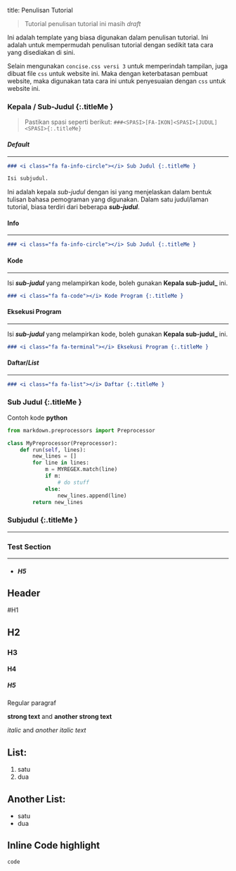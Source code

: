 title: Penulisan Tutorial

> Tutorial penulisan tutorial ini masih _draft_

Ini adalah template yang biasa digunakan dalam penulisan tutorial. Ini adalah untuk mempermudah penulisan tutorial dengan sedikit tata cara yang disediakan di sini.

Selain mengunakan `concise.css versi 3` untuk memperindah tampilan, juga dibuat file `css` untuk website ini. Maka dengan keterbatasan pembuat website, maka digunakan tata cara ini untuk penyesuaian dengan `css` untuk website ini.


### Kepala / Sub-Judul {:.titleMe }

> Pastikan spasi seperti berikut: `###<SPASI>[FA-IKON]<SPASI>[JUDUL]<SPASI>{:.titleMe}`

#### _Default_
---

```markdown
### <i class="fa fa-info-circle"></i> Sub Judul {:.titleMe }

Isi subjudul. 
```
Ini adalah kepala _sub-judul_ dengan isi yang menjelaskan dalam bentuk tulisan bahasa pemograman yang digunakan.
Dalam satu judul/laman tutorial, biasa terdiri dari beberapa **_sub-judul_**.

#### Info
---

```markdown
### <i class="fa fa-info-circle"></i> Sub Judul {:.titleMe }
```

#### Kode
---

Isi **_sub-judul_** yang melampirkan kode, boleh gunakan **Kepala sub-judul_** ini.

```markdown
### <i class="fa fa-code"></i> Kode Program {:.titleMe }
```

#### Eksekusi Program
---

Isi **_sub-judul_** yang melampirkan kode, boleh gunakan **Kepala sub-judul_** ini.

```markdown
### <i class="fa fa-terminal"></i> Eksekusi Program {:.titleMe }
```

#### Daftar/_List_
---

```markdown
### <i class="fa fa-list"></i> Daftar {:.titleMe }
```


### <i class="fa fa-info-circle"></i> Sub Judul {:.titleMe }

Contoh kode **python**

``` python
from markdown.preprocessors import Preprocessor

class MyPreprocessor(Preprocessor):
	def run(self, lines):
		new_lines = []
		for line in lines:
			m = MYREGEX.match(line)
			if m:
				# do stuff
			else:
				new_lines.append(line)
		return new_lines
```

### <i class="fa fa-code"></i> Subjudul {:.titleMe }
---



### Test Section

---

 - ##### <i class="fa fa-file-code-o"></i> H5


## Header

#H1
## H2
### H3
#### H4
##### H5

Regular paragraf

__strong text__ and **another strong text**

_italic_ and *another italic text*

## List:

 1. satu
 2. dua

## Another List:

- satu
- dua

## Inline Code highlight

`code`
